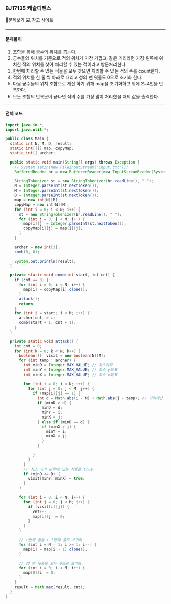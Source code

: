 ### BJ17135 캐슬디펜스

[📁문제보기](https://www.acmicpc.net/problem/17135) [💻 참고 사이트](https://steady-coding.tistory.com/34)

---

#### 문제풀이

1. 조합을 통해 궁수의 위치를 뽑는다.
1. 궁수들의 위치를 기준으로 적의 위치가 가장 가깝고, 같은 거리라면 가장 왼쪽에 위치한 적의 위치를 찾아 처리할 수 있는 적이라고 방문처리한다.
1. 한번에 처리할 수 있는 적들을 모두 찾으면 처리할 수 있는 적의 수를 count한다.
1.  적의 위치를 한 줄 씩 아래로 내리고 성의 맨 윗줄도 0으로 초기화 한다.
1. 다음 궁수들의 위치 조합으로 계산 하기 위해 map을 초기화하고 위에 2~4번을 반복한다.
1. 모든 조합의 반복문이 끝나면 적의 수를 가장 많이 처리했을 때의 값을 출력한다.

---

#### 전체 코드

```java
import java.io.*;
import java.util.*;

public class Main {
  static int N, M, D, result;
  static int[][] map, copyMap;
  static int[] archer;

  public static void main(String[] args) throws Exception {
    // System.setIn(new FileInputStream("input.txt"));
    BufferedReader br = new BufferedReader(new InputStreamReader(System.in));

    StringTokenizer st = new StringTokenizer(br.readLine(), " ");
    N = Integer.parseInt(st.nextToken());
    M = Integer.parseInt(st.nextToken());
    D = Integer.parseInt(st.nextToken());
    map = new int[N][M];
    copyMap = new int[N][M];
    for (int i = 0; i < N; i++) {
      st = new StringTokenizer(br.readLine(), " ");
      for (int j = 0; j < M; j++) {
        map[i][j] = Integer.parseInt(st.nextToken());
        copyMap[i][j] = map[i][j];
      }
    }

    archer = new int[3];
    comb(0, 0);

    System.out.println(result);
  }

  private static void comb(int start, int cnt) {
    if (cnt == 3) {
      for (int i = 0; i < N; i++) {
        map[i] = copyMap[i].clone();
      }
      attack();
      return;
    }
    for (int i = start; i < M; i++) {
      archer[cnt] = i;
      comb(start + 1, cnt + 1);
    }
  }

  private static void attack() {
    int cnt = 0;
    for (int k = 0; k < N; k++) {
      boolean[][] visit = new boolean[N][M];
      for (int temp : archer) {
        int minD = Integer.MAX_VALUE; // 최소거리
        int minY = Integer.MAX_VALUE; // 최소 y좌표
        int minX = Integer.MAX_VALUE; // 최소 x좌표

        for (int i = 0; i < N; i++) {
          for (int j = 0; j < M; j++) {
            if (map[i][j] == 1) {
              int d = Math.abs(i - N) + Math.abs(j - temp); // 거리계산
              if (minD > d) {
                minD = d;
                minY = i;
                minX = j;
              } else if (minD == d) {
                if (minX > j) {
                  minY = i;
                  minX = j;
                }
              }

            }
          }
        }
        // 최소 거리 왼쪽에 있는 적들을 true
        if (minD <= D) {
          visit[minY][minX] = true;
        }
      }

      for (int i = 0; i < N; i++) {
        for (int j = 0; j < M; j++) {
          if (visit[i][j]) {
            cnt++;
            map[i][j] = 0;
          }
        }
      }

      // i번째 줄을 i-1번째 줄로 초기화.
      for (int i = N - 1; i >= 1; i--) {
        map[i] = map[i - 1].clone();
      }

      // 성 맨 윗줄을 모두 0으로 초기화.
      for (int i = 0; i < M; i++) {
        map[0][i] = 0;
      }
    }
    result = Math.max(result, cnt);
  }
}
```

